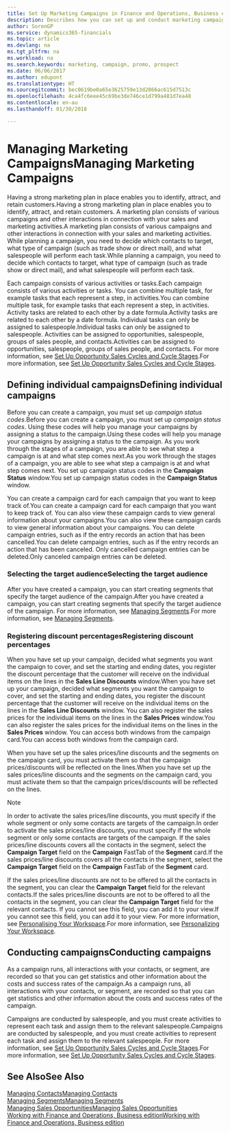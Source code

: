 ```yaml
---
title: Set Up Marketing Campaigns in Finance and Operations, Business edition| Microsoft Docs
description: Describes how you can set up and conduct marketing campaigns in Finance and Operations, Business edition to help you identify and attract prospects and retain customers.
author: SorenGP
ms.service: dynamics365-financials
ms.topic: article
ms.devlang: na
ms.tgt_pltfrm: na
ms.workload: na
ms.search.keywords: marketing, campaign, promo, prospect
ms.date: 06/06/2017
ms.author: edupont
ms.translationtype: HT
ms.sourcegitcommit: bec0619be0a65e3625759e13d2866ac615d7513c
ms.openlocfilehash: 4ca4fc6eee45c69be3de746ce1d799a481d7ea48
ms.contentlocale: en-au
ms.lasthandoff: 01/30/2018

---
```

# <a name="managing-marketing-campaigns"></a><span data-ttu-id="a9f9d-103">Managing Marketing Campaigns</span><span class="sxs-lookup"><span data-stu-id="a9f9d-103">Managing Marketing Campaigns</span></span>
<span data-ttu-id="a9f9d-104">Having a strong marketing plan in place enables you to identify, attract, and retain customers.</span><span class="sxs-lookup"><span data-stu-id="a9f9d-104">Having a strong marketing plan in place enables you to identify, attract, and retain customers.</span></span> <span data-ttu-id="a9f9d-105">A marketing plan consists of various campaigns and other interactions in connection with your sales and marketing activities.</span><span class="sxs-lookup"><span data-stu-id="a9f9d-105">A marketing plan consists of various campaigns and other interactions in connection with your sales and marketing activities.</span></span> <span data-ttu-id="a9f9d-106">While planning a campaign, you need to decide which contacts to target, what type of campaign (such as trade show or direct mail), and what salespeople will perform each task.</span><span class="sxs-lookup"><span data-stu-id="a9f9d-106">While planning a campaign, you need to decide which contacts to target, what type of campaign (such as trade show or direct mail), and what salespeople will perform each task.</span></span>

<span data-ttu-id="a9f9d-107">Each campaign consists of various activities or tasks.</span><span class="sxs-lookup"><span data-stu-id="a9f9d-107">Each campaign consists of various activities or tasks.</span></span> <span data-ttu-id="a9f9d-108">You can combine multiple task, for example tasks that each represent a step, in activities.</span><span class="sxs-lookup"><span data-stu-id="a9f9d-108">You can combine multiple task, for example tasks that each represent a step, in activities.</span></span> <span data-ttu-id="a9f9d-109">Activity tasks are related to each other by a date formula.</span><span class="sxs-lookup"><span data-stu-id="a9f9d-109">Activity tasks are related to each other by a date formula.</span></span> <span data-ttu-id="a9f9d-110">Individual tasks can only be assigned to salespeople.</span><span class="sxs-lookup"><span data-stu-id="a9f9d-110">Individual tasks can only be assigned to salespeople.</span></span> <span data-ttu-id="a9f9d-111">Activities can be assigned to opportunities, salespeople, groups of sales people, and contacts.</span><span class="sxs-lookup"><span data-stu-id="a9f9d-111">Activities can be assigned to opportunities, salespeople, groups of sales people, and contacts.</span></span> <span data-ttu-id="a9f9d-112">For more information, see [Set Up Opportunity Sales Cycles and Cycle Stages](marketing-how-setup-opportunity-sales-cycles-stages.md).</span><span class="sxs-lookup"><span data-stu-id="a9f9d-112">For more information, see [Set Up Opportunity Sales Cycles and Cycle Stages](marketing-how-setup-opportunity-sales-cycles-stages.md).</span></span>

## <a name="defining-individual-campaigns"></a><span data-ttu-id="a9f9d-113">Defining individual campaigns</span><span class="sxs-lookup"><span data-stu-id="a9f9d-113">Defining individual campaigns</span></span>
<span data-ttu-id="a9f9d-114">Before you can create a campaign, you must set up *campaign status codes*.</span><span class="sxs-lookup"><span data-stu-id="a9f9d-114">Before you can create a campaign, you must set up *campaign status codes*.</span></span> <span data-ttu-id="a9f9d-115">Using these codes will help you manage your campaigns by assigning a status to the campaign.</span><span class="sxs-lookup"><span data-stu-id="a9f9d-115">Using these codes will help you manage your campaigns by assigning a status to the campaign.</span></span> <span data-ttu-id="a9f9d-116">As you work through the stages of a campaign, you are able to see what step a campaign is at and what step comes next.</span><span class="sxs-lookup"><span data-stu-id="a9f9d-116">As you work through the stages of a campaign, you are able to see what step a campaign is at and what step comes next.</span></span> <span data-ttu-id="a9f9d-117">You set up campaign status codes in the **Campaign Status** window.</span><span class="sxs-lookup"><span data-stu-id="a9f9d-117">You set up campaign status codes in the **Campaign Status** window.</span></span>

<span data-ttu-id="a9f9d-118">You can create a campaign card for each campaign that you want to keep track of.</span><span class="sxs-lookup"><span data-stu-id="a9f9d-118">You can create a campaign card for each campaign that you want to keep track of.</span></span> <span data-ttu-id="a9f9d-119">You can also view these campaign cards to view general information about your campaigns.</span><span class="sxs-lookup"><span data-stu-id="a9f9d-119">You can also view these campaign cards to view general information about your campaigns.</span></span>
<span data-ttu-id="a9f9d-120">You can delete campaign entries, such as if the entry records an action that has been cancelled.</span><span class="sxs-lookup"><span data-stu-id="a9f9d-120">You can delete campaign entries, such as if the entry records an action that has been canceled.</span></span> <span data-ttu-id="a9f9d-121">Only cancelled campaign entries can be deleted.</span><span class="sxs-lookup"><span data-stu-id="a9f9d-121">Only canceled campaign entries can be deleted.</span></span>

### <a name="selecting-the-target-audience"></a><span data-ttu-id="a9f9d-122">Selecting the target audience</span><span class="sxs-lookup"><span data-stu-id="a9f9d-122">Selecting the target audience</span></span>
<span data-ttu-id="a9f9d-123">After you have created a campaign, you can start creating segments that specify the target audience of the campaign.</span><span class="sxs-lookup"><span data-stu-id="a9f9d-123">After you have created a campaign, you can start creating segments that specify the target audience of the campaign.</span></span> <span data-ttu-id="a9f9d-124">For more information, see [Managing Segments](marketing-segments.md).</span><span class="sxs-lookup"><span data-stu-id="a9f9d-124">For more information, see [Managing Segments](marketing-segments.md).</span></span>

### <a name="registering-discount-percentages"></a><span data-ttu-id="a9f9d-125">Registering discount percentages</span><span class="sxs-lookup"><span data-stu-id="a9f9d-125">Registering discount percentages</span></span>
<span data-ttu-id="a9f9d-126">When you have set up your campaign, decided what segments you want the campaign to cover, and set the starting and ending dates, you register the discount percentage that the customer will receive on the individual items on the lines in the **Sales Line Discounts** window.</span><span class="sxs-lookup"><span data-stu-id="a9f9d-126">When you have set up your campaign, decided what segments you want the campaign to cover, and set the starting and ending dates, you register the discount percentage that the customer will receive on the individual items on the lines in the **Sales Line Discounts** window.</span></span> <span data-ttu-id="a9f9d-127">You can also register the sales prices for the individual items on the lines in the **Sales Prices** window.</span><span class="sxs-lookup"><span data-stu-id="a9f9d-127">You can also register the sales prices for the individual items on the lines in the **Sales Prices** window.</span></span> <span data-ttu-id="a9f9d-128">You can access both windows from the campaign card.</span><span class="sxs-lookup"><span data-stu-id="a9f9d-128">You can access both windows from the campaign card.</span></span>

 <span data-ttu-id="a9f9d-129">When you have set up the sales prices/line discounts and the segments on the campaign card, you must activate them so that the campaign prices/discounts will be reflected on the lines.</span><span class="sxs-lookup"><span data-stu-id="a9f9d-129">When you have set up the sales prices/line discounts and the segments on the campaign card, you must activate them so that the campaign prices/discounts will be reflected on the lines.</span></span>

> [!NOTE]  
>   <span data-ttu-id="a9f9d-130">In order to activate the sales prices/line discounts, you must specify if the whole segment or only some contacts are targets of the campaign.</span><span class="sxs-lookup"><span data-stu-id="a9f9d-130">In order to activate the sales prices/line discounts, you must specify if the whole segment or only some contacts are targets of the campaign.</span></span> <span data-ttu-id="a9f9d-131">If the sales prices/line discounts covers all the contacts in the segment, select the **Campaign Target** field on the **Campaign** FastTab of the **Segment** card.</span><span class="sxs-lookup"><span data-stu-id="a9f9d-131">If the sales prices/line discounts covers all the contacts in the segment, select the **Campaign Target** field on the **Campaign** FastTab of the **Segment** card.</span></span>

<span data-ttu-id="a9f9d-132">If the sales prices/line discounts are not to be offered to all the contacts in the segment, you can clear the **Campaign Target** field for the relevant contacts.</span><span class="sxs-lookup"><span data-stu-id="a9f9d-132">If the sales prices/line discounts are not to be offered to all the contacts in the segment, you can clear the **Campaign Target** field for the relevant contacts.</span></span> <span data-ttu-id="a9f9d-133">If you cannot see this field, you can add it to your view.</span><span class="sxs-lookup"><span data-stu-id="a9f9d-133">If you cannot see this field, you can add it to your view.</span></span> <span data-ttu-id="a9f9d-134">For more information, see [Personalising Your Workspace](ui-personalization-user.md).</span><span class="sxs-lookup"><span data-stu-id="a9f9d-134">For more information, see [Personalizing Your Workspace](ui-personalization-user.md).</span></span>

## <a name="conducting-campaigns"></a><span data-ttu-id="a9f9d-135">Conducting campaigns</span><span class="sxs-lookup"><span data-stu-id="a9f9d-135">Conducting campaigns</span></span>
<span data-ttu-id="a9f9d-136">As a campaign runs, all interactions with your contacts, or segment, are recorded so that you can get statistics and other information about the costs and success rates of the campaign.</span><span class="sxs-lookup"><span data-stu-id="a9f9d-136">As a campaign runs, all interactions with your contacts, or segment, are recorded so that you can get statistics and other information about the costs and success rates of the campaign.</span></span>

<span data-ttu-id="a9f9d-137">Campaigns are conducted by salespeople, and you must create activities to represent each task and assign them to the relevant salespeople.</span><span class="sxs-lookup"><span data-stu-id="a9f9d-137">Campaigns are conducted by salespeople, and you must create activities to represent each task and assign them to the relevant salespeople.</span></span> <span data-ttu-id="a9f9d-138">For more information, see [Set Up Opportunity Sales Cycles and Cycle Stages](marketing-how-setup-opportunity-sales-cycles-stages.md).</span><span class="sxs-lookup"><span data-stu-id="a9f9d-138">For more information, see [Set Up Opportunity Sales Cycles and Cycle Stages](marketing-how-setup-opportunity-sales-cycles-stages.md).</span></span>

## <a name="see-also"></a><span data-ttu-id="a9f9d-139">See Also</span><span class="sxs-lookup"><span data-stu-id="a9f9d-139">See Also</span></span>
[<span data-ttu-id="a9f9d-140">Managing Contacts</span><span class="sxs-lookup"><span data-stu-id="a9f9d-140">Managing Contacts</span></span>](marketing-contacts.md)  
[<span data-ttu-id="a9f9d-141">Managing Segments</span><span class="sxs-lookup"><span data-stu-id="a9f9d-141">Managing Segments</span></span>](marketing-segments.md)  
[<span data-ttu-id="a9f9d-142">Managing Sales Opportunities</span><span class="sxs-lookup"><span data-stu-id="a9f9d-142">Managing Sales Opportunities</span></span>](marketing-manage-sales-opportunities.md)  
[<span data-ttu-id="a9f9d-143">Working with Finance and Operations, Business edition</span><span class="sxs-lookup"><span data-stu-id="a9f9d-143">Working with Finance and Operations, Business edition</span></span>](ui-work-product.md)  

